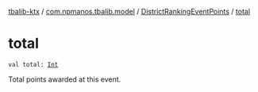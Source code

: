 [tbalib-ktx](../../index.md) / [com.npmanos.tbalib.model](../index.md) / [DistrictRankingEventPoints](index.md) / [total](./total.md)

# total

`val total: `[`Int`](https://kotlinlang.org/api/latest/jvm/stdlib/kotlin/-int/index.html)

Total points awarded at this event.

